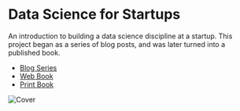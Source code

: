 # Data Science for Startups

An introduction to building a data science discipline at a startup. This project began as a series of blog posts, and was later turned into a published book.

- [Blog Series](https://towardsdatascience.com/data-science-for-startups-introduction-80d022a18aec)
- [Web Book](https://bgweber.github.io/)
- [Print Book](https://www.amazon.com/dp/1983057975)

![Cover](https://cdn-images-1.medium.com/max/800/1*0mjAmlBD86uyl-rmb7cOww.png)
